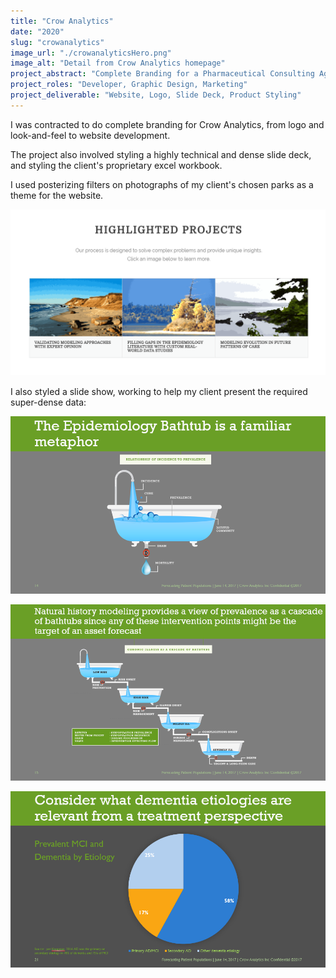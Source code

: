 ```yaml
---
title: "Crow Analytics"
date: "2020"
slug: "crowanalytics"
image_url: "./crowanalyticsHero.png"
image_alt: "Detail from Crow Analytics homepage"
project_abstract: "Complete Branding for a Pharmaceutical Consulting Agency."
project_roles: "Developer, Graphic Design, Marketing"
project_deliverable: "Website, Logo, Slide Deck, Product Styling"
---
```

I was contracted to do complete branding for Crow Analytics, from logo and look-and-feel to website development.

The project also involved styling a highly technical and dense slide deck, and styling the client's proprietary excel workbook.

I used posterizing filters on photographs of my client's chosen parks as a theme for the website.

![Highlighted Projects screenshot](../assets/crowanalytics/CA2.png)

I also styled a slide show, working to help my client present the required super-dense data:

![Bathtub 1](../assets/crowanalytics/CA2a.png)

![Bathtub 2](../assets/crowanalytics/CA3a.png)

![Dementia Etiologies](../assets/crowanalytics/CA5a.png)
